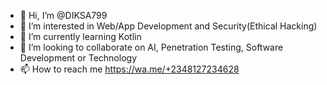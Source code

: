 - 👋 Hi, I’m @DIKSA799
- 👀 I’m interested in Web/App Development and Security(Ethical Hacking)
- 🌱 I’m currently learning Kotlin
- 💞️ I’m looking to collaborate on AI, Penetration Testing, Software Development or Technology
- 📫 How to reach me https://wa.me/+2348127234628

<!---
DIKSA799/DIKSA799 is a ✨ special ✨ repository because its `README.md` (this file) appears on your GitHub profile.
You can click the Preview link to take a look at your changes.
--->

